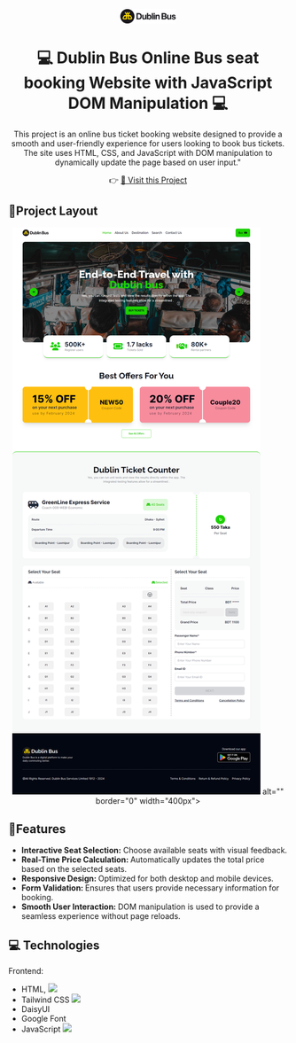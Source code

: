 <div align='center'><img width='100' src='./assets/logo.jpg'/></div>

 
<h1 align="center" style="font-weight: bold;">💻 <b>Dublin Bus</b> Online Bus seat booking Website with JavaScript DOM Manipulation 💻</h1>
<p align="center">This project is an online bus ticket booking website designed to provide a smooth and user-friendly experience for users looking to book bus tickets. The site uses HTML, CSS, and JavaScript with DOM manipulation to dynamically update the page based on user input."</p>

<p align="center">
   👉 <a target='_blank' href="https://rehan606.github.io/Online-Bus-Ticket-Booking-With-DOM-Manipulation/">📱 Visit this Project</a>
</p> 

 <h2 id="layout">🎨Project Layout</h2>
 
 <p align="center">
<img src='./assets/project-demo.png'/> alt="" border="0" width="400px">

</br>

<h2 id="layout">🎨Features</h2>
 <ul>

   <li> <b> Interactive Seat Selection:</b>  Choose available seats with visual feedback. </li>
   <li> <b> Real-Time Price Calculation: </b>  Automatically updates the total price based on the selected seats. </li>
   <li> <b> Responsive Design: </b> Optimized for both desktop and mobile devices. </li>
   <li> <b> Form Validation: </b>  Ensures that users provide necessary information for booking. </li>
   <li> <b> Smooth User Interaction: </b> DOM manipulation is used to provide a seamless experience without page reloads. </li>
 
 </ul>

 <h2 id="technologies">💻 Technologies</h2>

Frontend: 
- HTML, <img width='20' src='https://i.ibb.co/0nM8BvN/html.png'/>
- Tailwind CSS <img width='20' src='https://i.ibb.co/YQgZTgT/css.png'/>
- DaisyUI
- Google Font
- JavaScript <img width='20' src='https://i.ibb.co/g41kf3h/javascript.png'/> 
  



